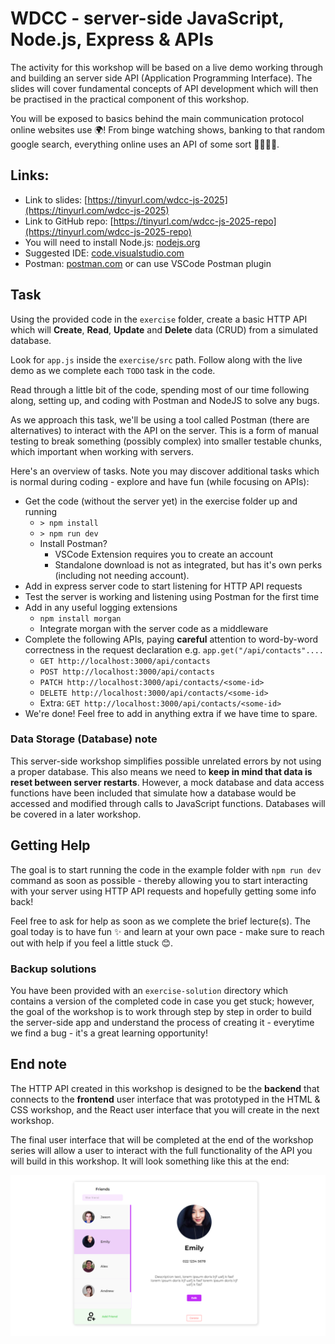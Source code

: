 # WDCC - server-side JavaScript, Node.js, Express & APIs

The activity for this workshop will be based on a live demo working through and building an server side API (Application Programming Interface). The slides will cover fundamental concepts of API development which will then be practised in the practical component of this workshop.


You will be exposed to basics behind the main communication protocol online websites use 🌍! From binge watching shows, banking to that random google search, everything online uses an API of some sort 👩‍💻👨‍💻.

## Links:

* Link to slides: [https://tinyurl.com/wdcc-js-2025](https://tinyurl.com/wdcc-js-2025)
* Link to GitHub repo: [https://tinyurl.com/wdcc-js-2025-repo](https://tinyurl.com/wdcc-js-2025-repo)
* You will need to install Node.js: [nodejs.org](http://nodejs.org/)
* Suggested IDE: [code.visualstudio.com](http://code.visualstudio.com/)
* Postman: [postman.com](http://postman.com/) or can use VSCode Postman plugin

## Task

Using the provided code in the `exercise` folder, create a basic HTTP API which will **Create**, **Read**, **Update** and **Delete** data (CRUD) from a simulated database.

Look for `app.js` inside the `exercise/src` path. Follow along with the live demo as we complete each `TODO` task in the code.

Read through a little bit of the code, spending most of our time following along, setting up, and coding with Postman and NodeJS to solve any bugs.

As we approach this task, we'll be using a tool called Postman (there are alternatives) to interact with the API on the server. This is a form of manual testing to break something (possibly complex) into smaller testable chunks, which important when working with servers.

Here's an overview of tasks. Note you may discover additional tasks which is normal during coding - explore and have fun (while focusing on APIs):

- Get the code (without the server yet) in the exercise folder up and running
  - `> npm install`
  - `> npm run dev`
  - Install Postman?
    - VSCode Extension requires you to create an account
    - Standalone download is not as integrated, but has it's own perks (including not needing account).
- Add in express server code to start listening for HTTP API requests
- Test the server is working and listening using Postman for the first time
- Add in any useful logging extensions
  - `npm install morgan`
  - Integrate morgan with the server code as a middleware
- Complete the following APIs, paying **careful** attention to word-by-word correctness in the request declaration e.g. `app.get("/api/contacts"....`
  - `GET http://localhost:3000/api/contacts`
  - `POST http://localhost:3000/api/contacts`
  - `PATCH http://localhost:3000/api/contacts/<some-id>`
  - `DELETE http://localhost:3000/api/contacts/<some-id>`
  - Extra: `GET http://localhost:3000/api/contacts/<some-id>`
- We're done! Feel free to add in anything extra if we have time to spare.

### Data Storage (Database) note

This server-side workshop simplifies possible unrelated errors by not using a proper database. This also means we need to **keep in mind that data is reset between server restarts**. However, a mock database and data access functions have been included that simulate how a database would be accessed and modified through calls to JavaScript functions. Databases will be covered in a later workshop.

## Getting Help

The goal is to start running the code in the example folder with `npm run dev` command as soon as possible - thereby allowing you to start interacting with your server using HTTP API requests and hopefully getting some info back!

Feel free to ask for help as soon as we complete the brief lecture(s). The goal today is to have fun ✨ and learn at your own pace - make sure to reach out with help if you feel a little stuck 😊.

### Backup solutions

You have been provided with an `exercise-solution` directory which contains a version of the completed code in case you get stuck; however, the goal of the workshop is to work through step by step in order to build the server-side app and understand the process of creating it - everytime we find a bug - it's a great learning opportunity!

## End note

The HTTP API created in this workshop is designed to be the **backend** that connects to the **frontend** user interface that was prototyped in the HTML & CSS workshop, and the React user interface that you will create in the next workshop.

The final user interface that will be completed at the end of the workshop series will allow a user to interact with the full functionality of the API you will build in this workshop. It will look something like this at the end:

![img](./spec/wdcc-ui-final.PNG)

